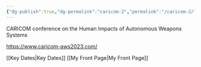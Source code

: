```yaml
---
{"dg-publish":true,"dg-permalink":"caricom-2","permalink":"/caricom-2/","tags":["event","conference"]}
---
```


CARICOM conference on the Human Impacts of Autonomous Weapons Systems

https://www.caricom-aws2023.com/


[[Key Dates\|Key Dates]]
[[My Front Page\|My Front Page]]


